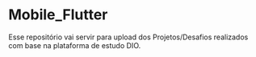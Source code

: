 # Mobile_Flutter
Esse repositório vai servir para upload dos Projetos/Desafios realizados com base na plataforma de estudo DIO.
